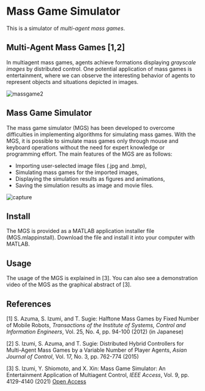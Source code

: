 # Mass Game Simulator
This is a simulator of *multi-agent mass games*.

## Multi-Agent Mass Games [1,2]
In multiagent mass games, agents achieve formations displaying *grayscale images* by distributed control. One potential application of mass games is entertainment, where we can observe the interesting behavior of agents to represent objects and situations depicted in images.

![massgame2](https://user-images.githubusercontent.com/76646096/103174110-d0357c00-48a2-11eb-9a4c-739cc3fa57c7.jpg)

## Mass Game Simulator
The mass game simulator (MGS) has been developed to overcome difficulties in implementing algorithms for simulating mass games. With the MGS, it is possible to simulate mass games only through mouse and keyboard operations without the need for expert knowledge or programming effort. The main features of the MGS are as follows:
- Importing user-selected image files (.jpg and .bmp), 
- Simulating mass games for the imported images, 
- Displaying the simulation results as figures and animations, 
- Saving the simulation results as image and movie files.

![capture](https://user-images.githubusercontent.com/76646096/103169930-68bc0400-4883-11eb-929e-eaf11f9a19e8.jpg)

## Install
The MGS is provided as a MATLAB application installer file (MGS.mlappinstall). Download the file and install it into your computer with MATLAB.

## Usage
The usage of the MGS is explained in [3]. You can also see a demonstration video of the MGS as the graphical abstract of [3].

## References
[1] S. Azuma, S. Izumi, and T. Sugie: Halftone Mass Games by Fixed Number of Mobile Robots, *Transactions of the Institute of Systems, Control and Information Engineers*, Vol. 25, No. 4, pp. 94-100 (2012) (in Japanese)

[2] S. Izumi, S. Azuma, and T. Sugie: Distributed Hybrid Controllers for Multi-Agent Mass Games by a Variable Number of Player Agents, *Asian Journal of Control*, Vol. 17, No. 3, pp. 762-774 (2015)

[3] S. Izumi, Y. Shiomoto, and X. Xin: Mass Game Simulator: An Entertainment Application of Multiagent Control, *IEEE Access*, Vol. 9, pp. 4129-4140 (2021) [Open Access](https://ieeexplore.ieee.org/document/9311128)

